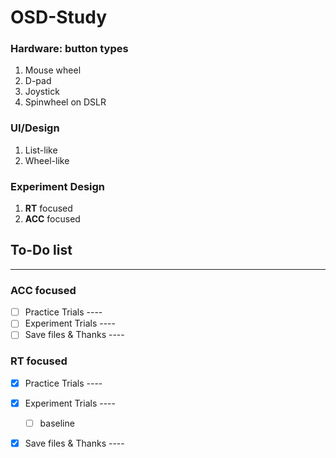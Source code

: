 OSD-Study
===========

### Hardware: button types

1. Mouse wheel
2. D-pad
3. Joystick
4. Spinwheel on DSLR

### UI/Design

1. List-like
2. Wheel-like 

### Experiment Design

1. **RT** focused 
2. **ACC** focused

## To-Do list
------

### ACC focused
- [ ] Practice Trials ----  
- [ ] Experiment Trials ----  
- [ ] Save files & Thanks ----  

### RT focused
- [x] Practice Trials ----  
- [x] Experiment Trials ----  
    - [ ] baseline
- [x] Save files & Thanks ----  



